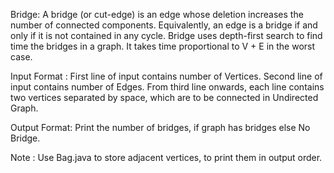 Bridge: A bridge (or cut-edge) is an edge whose deletion increases the number of connected components. Equivalently, an edge is a bridge if and only if it is not contained in any cycle. Bridge uses depth-first search to find time the bridges in a graph. It takes time proportional to V + E in the worst case. 

Input Format :
First line of input contains number of Vertices.
Second line of input contains number of Edges.
From third line onwards, each line contains two vertices separated by space, which are to be connected in Undirected Graph.

Output Format:
Print the number of bridges, if graph has bridges else No Bridge.


Note : Use Bag.java to store adjacent vertices, to print them in output order.
